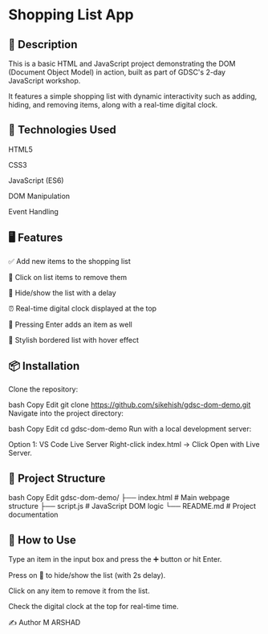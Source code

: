 # Shopping List App
## 📄 Description
This is a basic HTML and JavaScript project demonstrating the DOM (Document Object Model) in action, built as part of GDSC's 2-day JavaScript workshop.

It features a simple shopping list with dynamic interactivity such as adding, hiding, and removing items, along with a real-time digital clock.

## 🧰 Technologies Used
HTML5

CSS3

JavaScript (ES6)

DOM Manipulation

Event Handling

## 🖥️ Features

✅ Add new items to the shopping list

🧹 Click on list items to remove them

👀 Hide/show the list with a delay

⏰ Real-time digital clock displayed at the top

🎯 Pressing Enter adds an item as well

🎨 Stylish bordered list with hover effect

## 📦 Installation
Clone the repository:

bash
Copy
Edit
git clone https://github.com/sikehish/gdsc-dom-demo.git
Navigate into the project directory:

bash
Copy
Edit
cd gdsc-dom-demo
Run with a local development server:

Option 1: VS Code Live Server
Right-click index.html → Click Open with Live Server.


## 📁 Project Structure
bash
Copy
Edit
gdsc-dom-demo/
├── index.html      # Main webpage structure
├── script.js       # JavaScript DOM logic
└── README.md       # Project documentation


## 🎯 How to Use
Type an item in the input box and press the ➕ button or hit Enter.

Press on 🫣 to hide/show the list (with 2s delay).

Click on any item to remove it from the list.

Check the digital clock at the top for real-time time.

✍️ Author
M ARSHAD

